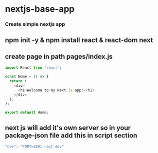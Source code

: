 # nextjs-base-app

### Create simple nextjs app

## npm init -y & npm install react & react-dom next

## create page in path pages/index.js

```js
import React from 'react';

const Home = () => {
  return (
    <div>
      <h1>Welcome to my Next.js app!</h1>
    </div>
  );
};

export default Home;
```

## next js will add it's own server so in your package-json file add this in script section

```js
"dev": "PORT=3001 next dev"
```

